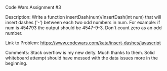 Code Wars Assignment #3

Description: Write a function insertDash(num)/InsertDash(int num) that will insert dashes ('-') between each two odd numbers in num. For example: if num is 454793 the output should be 4547-9-3. Don't count zero as an odd number.

Link to Problem: https://www.codewars.com/kata/insert-dashes/javascript

Comments:
Stack overflow is my new deity. Much thanks to them. 
Solid whiteboard attempt should have messed with the data issues more in the beginning. 

